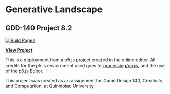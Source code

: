 # Generative Landscape

## GDD-140 Project 8.2

[![Build Pages](https://github.com/LittleTealeaf/GDD-140-Project-8.2/actions/workflows/github-pages.yml/badge.svg)](https://github.com/LittleTealeaf/GDD-140-Project-8.2/actions/workflows/github-pages.yml)

[**View Project**](https://littletealeaf.github.io/GDD-140-Project-8.2/)

This is a deployment from a p5.js project created in the online editor. All credits for the p5.js enviornment used goes to [processing/p5.js](https://github.com/processing/p5.js), and the use of the [p5.js Editor](https://editor.p5js.org/).

This project was created as an assignment for Game Design 140, Creativity and Computation, at Quinnipiac University.
